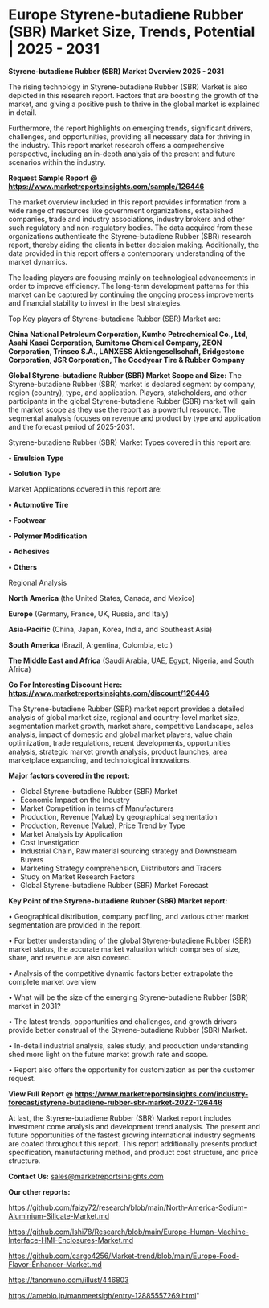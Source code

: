 # Europe Styrene-butadiene Rubber (SBR) Market Size, Trends, Potential | 2025 - 2031

<Strong> Styrene-butadiene Rubber (SBR) Market Overview 2025 - 2031</strong>

The rising technology in Styrene-butadiene Rubber (SBR) Market is also depicted in this research report. Factors that are boosting the growth of the market, and giving a positive push to thrive in the global market is explained in detail.

Furthermore, the report highlights on emerging trends, significant drivers, challenges, and opportunities, providing all necessary data for thriving in the industry. This report market research offers a comprehensive perspective, including an in-depth analysis of the present and future scenarios within the industry.

<strong>Request Sample Report @ <a href=https://www.marketreportsinsights.com/sample/126446>https://www.marketreportsinsights.com/sample/126446</a></strong>

The market overview included in this report provides information from a wide range of resources like government organizations, established companies, trade and industry associations, industry brokers and other such regulatory and non-regulatory bodies. The data acquired from these organizations authenticate the Styrene-butadiene Rubber (SBR) research report, thereby aiding the clients in better decision making. Additionally, the data provided in this report offers a contemporary understanding of the market dynamics.

The leading players are focusing mainly on technological advancements in order to improve efficiency. The long-term development patterns for this market can be captured by continuing the ongoing process improvements and financial stability to invest in the best strategies.

Top Key players of Styrene-butadiene Rubber (SBR) Market are:

<strong>China National Petroleum Corporation, Kumho Petrochemical Co., Ltd, Asahi Kasei Corporation, Sumitomo Chemical Company, ZEON Corporation, Trinseo S.A., LANXESS Aktiengesellschaft, Bridgestone Corporation, JSR Corporation, The Goodyear Tire & Rubber Company</strong>

<strong><b>Global Styrene-butadiene Rubber (SBR) Market Scope and Size:</b></strong>
The Styrene-butadiene Rubber (SBR) market is declared segment by company, region (country), type, and application. Players, stakeholders, and other participants in the global Styrene-butadiene Rubber (SBR) market will gain the market scope as they use the report as a powerful resource. The segmental analysis focuses on revenue and product by type and application and the forecast period of 2025-2031.

Styrene-butadiene Rubber (SBR) Market Types covered in this report are:

<strong>• Emulsion Type

• Solution Type</strong>

Market Applications covered in this report are:

<strong>• Automotive Tire

• Footwear

• Polymer Modification

• Adhesives

• Others</strong> 

Regional Analysis

<strong>North America</strong> (the United States, Canada, and Mexico)

<strong>Europe</strong> (Germany, France, UK, Russia, and Italy)

<strong>Asia-Pacific</strong> (China, Japan, Korea, India, and Southeast Asia)

<strong>South America</strong> (Brazil, Argentina, Colombia, etc.)

<strong>The Middle East and Africa</strong> (Saudi Arabia, UAE, Egypt, Nigeria, and South Africa)

<strong>Go For Interesting Discount Here: <a href=https://www.marketreportsinsights.com/discount/126446>https://www.marketreportsinsights.com/discount/126446</a></strong>

The Styrene-butadiene Rubber (SBR) market report provides a detailed analysis of global market size, regional and country-level market size, segmentation market growth, market share, competitive Landscape, sales analysis, impact of domestic and global market players, value chain optimization, trade regulations, recent developments, opportunities analysis, strategic market growth analysis, product launches, area marketplace expanding, and technological innovations.

<strong><b>Major factors covered in the report:</b></strong>
<ul>
  <li>Global Styrene-butadiene Rubber (SBR) Market </li>
  <li>Economic Impact on the Industry</li>
  <li>Market Competition in terms of Manufacturers</li>
  <li>Production, Revenue (Value) by geographical segmentation</li>
  <li>Production, Revenue (Value), Price Trend by Type</li>
  <li>Market Analysis by Application</li>
  <li>Cost Investigation</li>
  <li>Industrial Chain, Raw material sourcing strategy and Downstream Buyers</li>
  <li>Marketing Strategy comprehension, Distributors and Traders</li>
  <li>Study on Market Research Factors</li>
  <li>Global Styrene-butadiene Rubber (SBR) Market Forecast</li>
</ul>

<strong><b>Key Point of the Styrene-butadiene Rubber (SBR) Market report:</b></strong>

• Geographical distribution, company profiling, and various other market segmentation are provided in the report.

• For better understanding of the global Styrene-butadiene Rubber (SBR) market status, the accurate market valuation which comprises of size, share, and revenue are also covered.

• Analysis of the competitive dynamic factors better extrapolate the complete market overview

• What will be the size of the emerging Styrene-butadiene Rubber (SBR) market in 2031?

• The latest trends, opportunities and challenges, and growth drivers provide better construal of the Styrene-butadiene Rubber (SBR) Market.

• In-detail industrial analysis, sales study, and production understanding shed more light on the future market growth rate and scope.

• Report also offers the opportunity for customization as per the customer request.

<strong><b>View Full Report @ <a href=https://www.marketreportsinsights.com/industry-forecast/styrene-butadiene-rubber-sbr-market-2022-126446>https://www.marketreportsinsights.com/industry-forecast/styrene-butadiene-rubber-sbr-market-2022-126446</a></b></strong>


At last, the Styrene-butadiene Rubber (SBR) Market report includes investment come analysis and development trend analysis. The present and future opportunities of the fastest growing international industry segments are coated throughout this report. This report additionally presents product specification, manufacturing method, and product cost structure, and price structure.

<strong>Contact Us:</strong>
sales@marketreportsinsights.com

<strong>Our other reports:</strong>

<a href=https://github.com/faizy72/research/blob/main/North-America-Sodium-Aluminium-Silicate-Market.md>https://github.com/faizy72/research/blob/main/North-America-Sodium-Aluminium-Silicate-Market.md</a>

<a href=https://github.com/Ishi78/Research/blob/main/Europe-Human-Machine-Interface-HMI-Enclosures-Market.md>https://github.com/Ishi78/Research/blob/main/Europe-Human-Machine-Interface-HMI-Enclosures-Market.md</a>

<a href=https://github.com/cargo4256/Market-trend/blob/main/Europe-Food-Flavor-Enhancer-Market.md>https://github.com/cargo4256/Market-trend/blob/main/Europe-Food-Flavor-Enhancer-Market.md</a>

<a href=https://tanomuno.com/illust/446803>https://tanomuno.com/illust/446803</a>

<a href=https://ameblo.jp/manmeetsigh/entry-12885557269.html>https://ameblo.jp/manmeetsigh/entry-12885557269.html</a>"
